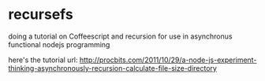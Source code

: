 recursefs
=========

doing a tutorial on Coffeescript and recursion
for use in asynchronus functional nodejs programming

here's the tutorial url:
http://procbits.com/2011/10/29/a-node-js-experiment-thinking-asynchronously-recursion-calculate-file-size-directory
